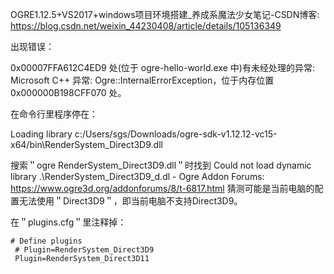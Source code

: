 OGRE1.12.5+VS2017+windows项目环境搭建_养成系魔法少女笔记-CSDN博客: https://blog.csdn.net/weixin_44230408/article/details/105136349

出现错误：

0x00007FFA612C4ED9 处(位于 ogre-hello-world.exe 中)有未经处理的异常: Microsoft C++ 异常: Ogre::InternalErrorException，位于内存位置 0x000000B198CFF070 处。

在命令行里程序停在：

Loading library c:/Users/sgs/Downloads/ogre-sdk-v1.12.12-vc15-x64/bin\RenderSystem_Direct3D9.dll

搜索＂ogre RenderSystem_Direct3D9.dll＂时找到
Could not load dynamic library .\RenderSystem_Direct3D9_d.dl - Ogre Addon Forums: https://www.ogre3d.org/addonforums/8/t-6817.html
猜测可能是当前电脑的配置无法使用＂Direct3D9＂，即当前电脑不支持Direct3D9。

在＂plugins.cfg＂里注释掉：

```
# Define plugins
 # Plugin=RenderSystem_Direct3D9
 Plugin=RenderSystem_Direct3D11
```
